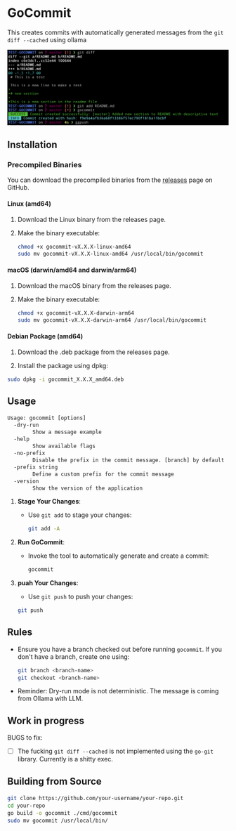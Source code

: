 # GoCommit

This creates commits with automatically generated messages from the `git diff --cached` using ollama

![example](images/gocommit.png)


## Installation

### Precompiled Binaries

You can download the precompiled binaries from the [releases](https://github.com/vicendominguez/your-repo/releases) page on GitHub.

#### Linux (amd64)

1. Download the Linux binary from the releases page.
2. Make the binary executable:

   ```bash
   chmod +x gocommit-vX.X.X-linux-amd64
   sudo mv gocommit-vX.X.X-linux-amd64 /usr/local/bin/gocommit
   ```

#### macOS (darwin/amd64 and darwin/arm64)

1. Download the macOS binary from the releases page.
2. Make the binary executable:

   ```bash
   chmod +x gocommit-vX.X.X-darwin-arm64
   sudo mv gocommit-vX.X.X-darwin-arm64 /usr/local/bin/gocommit
   ```

#### Debian Package (amd64)

1. Download the .deb package from the releases page.

2. Install the package using dpkg:

```bash
sudo dpkg -i gocommit_X.X.X_amd64.deb
```

## Usage

```
Usage: gocommit [options]
  -dry-run
    	Show a message example
  -help
    	Show available flags
  -no-prefix
    	Disable the prefix in the commit message. [branch] by default
  -prefix string
    	Define a custom prefix for the commit message
  -version
    	Show the version of the application
```


1. **Stage Your Changes**:
   - Use `git add` to stage your changes:
     ```bash
     git add -A
     ```

2. **Run GoCommit**:
   - Invoke the tool to automatically generate and create a commit:
     ```bash
     gocommit
     ```
3. **puah Your Changes**:
   -  Use  `git push` to push your changes:
     ```bash
     git push
     ```

## Rules

- Ensure you have a branch checked out before running `gocommit`. If you don't have a branch, create one using:
  ```bash
  git branch <branch-name>
  git checkout <branch-name>

- Reminder: Dry-run mode is not deterministic. The message is coming from Ollama with LLM.   

## Work in progress

BUGS to fix:

- [ ] The fucking `git diff --cached` is  not implemented using the `go-git` library. Currently is a shitty exec.

## Building from Source

  ```bash
  git clone https://github.com/your-username/your-repo.git
  cd your-repo
  go build -o gocommit ./cmd/gocommit
  sudo mv gocommit /usr/local/bin/ 
  ```
